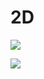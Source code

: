<h1>2D</h1>
<p><img align="center" src="https://github.com/2DJoker/2DJoker/assets/109986015/942f02bb-b4c5-4aeb-a25e-bbb30468b596"/></p>
<p><img align="center" src="https://github.com/2DJoker/2DJoker/assets/109986015/c3e31e28-4177-4d65-ba5f-c1b09834cf1a"/></p>

